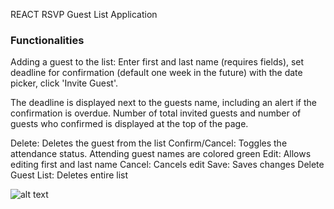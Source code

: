 REACT RSVP Guest List Application

### Functionalities

Adding a guest to the list:
Enter first and last name (requires fields), set deadline for confirmation (default one week in the future) with the date picker, click 'Invite Guest'.


The deadline is displayed next to the guests name, including an alert if the confirmation is overdue. Number of total invited guests and number of guests who confirmed is displayed at the top of the page.

Delete: Deletes the guest from the list
Confirm/Cancel: Toggles the attendance status. Attending guest names are colored green
Edit: Allows editing first and last name
Cancel: Cancels edit
Save: Saves changes
Delete Guest List: Deletes entire list

![alt text](https://github.com/thorinaboenke/guestlist/blob/master/src/images/Guestlist-screenshot.png)

